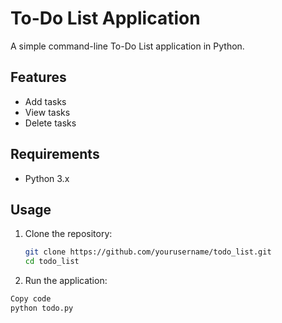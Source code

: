 # To-Do List Application

A simple command-line To-Do List application in Python.

## Features

- Add tasks
- View tasks
- Delete tasks

## Requirements

- Python 3.x

## Usage

1. Clone the repository:
   ```sh
   git clone https://github.com/yourusername/todo_list.git
   cd todo_list
2. Run the application:
  ```sh
  Copy code
  python todo.py

